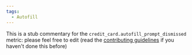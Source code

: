 ```yaml
---
tags:
  - Autofill
---
```


This is a stub commentary for the `credit_card.autofill_prompt_dismissed` metric: please feel free to edit (read the
[contributing guidelines](https://github.com/mozilla/glean-annotations/blob/main/CONTRIBUTING.md)
if you haven't done this before)
